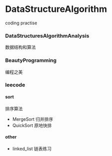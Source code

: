 # DataStructureAlgorithm
coding practise

### DataStructuresAlgorithmAnalysis
数据结构和算法
### BeautyProgramming
编程之美
### leecode

#### sort
排序算法

+ MergeSort  归并排序
+ QuickSort   原地快排


#### other
+ linked_list   链表练习

